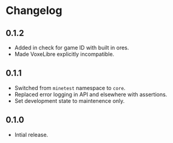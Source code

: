 # Changelog

## 0.1.2

- Added in check for game ID with built in ores.
- Made VoxeLibre explicitly incompatible.

## 0.1.1

- Switched from `minetest` namespace to `core`.
- Replaced error logging in API and elsewhere with assertions.
- Set development state to maintenence only.

## 0.1.0

- Intial release.
